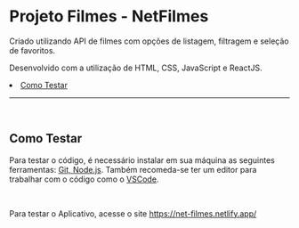 # Projeto Filmes - NetFilmes
<p>Criado utilizando API de filmes com opções de listagem, filtragem e seleção de favoritos.</p>
<p>Desenvolvido com a utilização de HTML, CSS, JavaScript e ReactJS.</p>


<li><a href="#test">Como Testar</a></li>

<hr>
<br>

## <div id="test">Como Testar</div>

<p>Para testar o código, é necessário instalar em sua máquina as seguintes ferramentas: <a target="_blank" href="https://git-scm.com/downloads">Git, </a> <a target="_blank" href="https://nodejs.org/en/download/">Node.js</a>. Também recomeda-se ter um editor para trabalhar com o código como o <a target="_blank" href="https://code.visualstudio.com/download">VSCode</a>.</p>
<br>
<p>Para testar o Aplicativo, acesse o site <a target="_blank" href="https://net-filmes.netlify.app/">https://net-filmes.netlify.app/</a></p>

